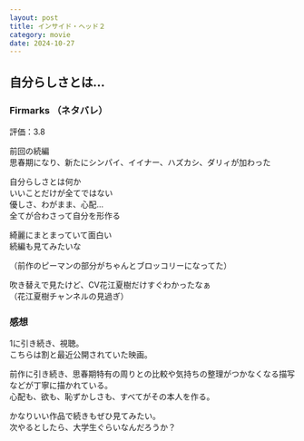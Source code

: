 ```yaml
---
layout: post
title: インサイド・ヘッド２
category: movie
date: 2024-10-27
---
```


## 自分らしさとは…

### Firmarks （ネタバレ）

評価：3.8

前回の続編  
思春期になり、新たにシンパイ、イイナー、ハズカシ、ダリィが加わった

自分らしさとは何か  
いいことだけが全てではない  
優しさ、わがまま、心配…  
全てが合わさって自分を形作る  

綺麗にまとまっていて面白い  
続編も見てみたいな

（前作のピーマンの部分がちゃんとブロッコリーになってた）

吹き替えで見たけど、CV花江夏樹だけすぐわかったなぁ  
（花江夏樹チャンネルの見過ぎ）

### 感想

1に引き続き、視聴。  
こちらは割と最近公開されていた映画。  

前作に引き続き、思春期特有の周りとの比較や気持ちの整理がつかなくなる描写などが丁寧に描かれている。  
心配も、欲も、恥ずかしさも、すべてがその本人を作る。  

かなりいい作品で続きもぜひ見てみたい。  
次やるとしたら、大学生ぐらいなんだろうか？  
